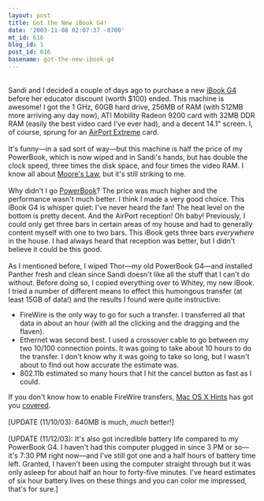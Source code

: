 ```yaml
---
layout: post
title: Got the New iBook G4!
date: '2003-11-08 02:07:37 -0700'
mt_id: 616
blog_id: 1
post_id: 616
basename: got-the-new-ibook-g4
---
```

<br />Sandi and I decided a couple of days ago to purchase a new <a href="http://www.apple.com/ibook/">iBook G4</a> before her educator discount (worth $100) ended. This machine is awesome! I got the 1 GHz, 60GB hard drive, 256MB of RAM (with 512MB more arriving any day now), ATI Mobility Radeon 9200 card with 32MB DDR RAM (easily the best video card I've ever had), and a decent 14.1" screen. I, of course, sprung for an <a href="http://www.apple.com/airport/">AirPort Extreme</a> card.<br /><br />It's funny&#x2014;in a sad sort of way&#x2014;but this machine is half the price of my PowerBook, which is now wiped and in Sandi's hands, but has double the clock speed, three times the disk space, and four times the video RAM. I know all about <a href="http://en2.wikipedia.org/wiki/Moore%27s_Law">Moore's Law</a>, but it's still striking to me.<br /><br />Why didn't I go <a href="http://www.apple.com/powerbook/">PowerBook</a>? The price was much higher and the performance wasn't much better. I think I made a very good choice. This iBook G4 is whisper quiet: I've never heard the fan! The heat level on the bottom is pretty decent. And the AirPort reception! Oh baby! Previously, I could only get three bars in certain areas of my house and had to generally content myself with one to two bars. This iBook gets three bars <em>everywhere</em> in the house. I had always heard that reception was better, but I didn't believe it could be this good.<br /><br />As I mentioned before, I wiped Thor&#x2014;my old PowerBook G4&#x2014;and installed Panther fresh and clean since Sandi doesn't like all the stuff that I can't do without. Before doing so, I copied everything over to Whitey, my new iBook. I tried a number of different means to effect this humongous transfer (at least 15GB of data!) and the results I found were quite instructive:<ul><li>FireWire is the only way to go for such a transfer. I transferred all that data in about an hour (with all the clicking and the dragging and the flaven).</li><li>Ethernet was second best. I used a crossover cable to go between my two 10/100 connection points. It was going to take about 10 hours to do the transfer. I don't know why it was going to take so long, but I wasn't about to find out how accurate the estimate was.</li><li>802.11b estimated so many hours that I hit the cancel button as fast as I could.</li></ul>If you don't know how to enable FireWire transfers, <a href="http://www.macosxhints.com/">Mac OS X Hints</a> has got you <a href="http://www.macosxhints.com/article.php?story=20031027011901587">covered</a>.<br /><br />[UPDATE (11/10/03): 640MB is much, <em>much</em> better!]<br /><br />[UPDATE (11/12/03): It's also got incredible battery life compared to my PowerBook G4. I haven't had this computer plugged in since 3 PM or so&#x2014;it's 7:30 PM right now&#x2014;and I've still got one and a half hours of battery time left. Granted, I haven't been using the computer straight through but it was only asleep for about half an hour to forty-five minutes. I've heard estimates of six hour battery lives on these things and you can color me impressed, that's for sure.]<br /><br /><br />
